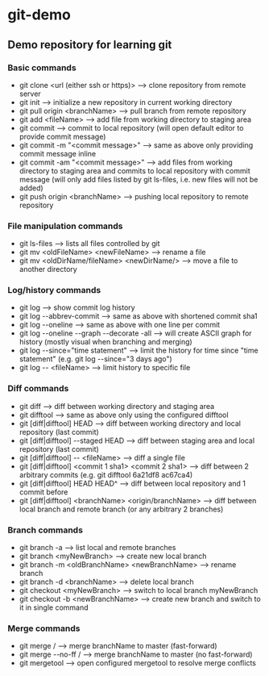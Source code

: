 # git-demo
## Demo repository for learning git
### Basic commands
* git clone <url (either ssh or https)> --> clone repository from remote server
* git init --> initialize a new repository in current working directory
* git pull origin \<branchName\> --> pull branch from remote repository
* git add \<fileName\> --> add file from working directory to staging area
* git commit --> commit to local repository (will open default editor to provide commit message)
* git commit -m "\<commit message\>" --> same as above only providing commit message inline
* git commit -am "\<commit message\>" --> add files from working directory to staging area and commits to local repository with commit message (will only add files listed by git ls-files, i.e. new files will not be added)
* git push origin \<branchName\> --> pushing local repository to remote repository

### File manipulation commands
* git ls-files --> lists all files controlled by git
* git mv \<oldFileName\> \<newFileName\> --> rename a file
* git mv \<oldDirName/fileName\> \<newDirName/\> --> move a file to another directory

### Log/history commands
* git log --> show commit log history
* git log --abbrev-commit --> same as above with shortened commit sha1
* git log --oneline --> same as above with one line per commit
* git log --oneline --graph --decorate -all --> will create ASCII graph for history (mostly visual when branching and merging)
* git log --since="time statement" --> limit the history for time since "time statement" (e.g. git log --since="3 days ago")
* git log -- \<fileName\> --> limit history to specific file

### Diff commands
* git diff --> diff between working directory and staging area
* git difftool --> same as above only using the configured difftool
* git [diff|difftool] HEAD --> diff between working directory and local repository (last commit)
* git [diff|difftool] --staged HEAD --> diff between staging area and local repository (last commit)
* git [diff|difftool] -- \<fileName\> --> diff a single file
* git [diff|difftool] \<commit 1 sha1\> \<commit 2 sha1\> --> diff between 2 arbitrary commits (e.g. git difftool 6a21df8 ac67ca4)
* git [diff|difftool] HEAD HEAD^ --> diff between local repository and 1 commit before
* git [diff|difftool] \<branchName\> \<origin/branchName\> --> diff between local branch and remote branch (or any arbitrary 2 branches)

### Branch commands
* git branch -a --> list local and remote branches
* git branch \<myNewBranch\> --> create new local branch
* git branch -m \<oldBranchName\> \<newBranchName\> --> rename branch
* git branch -d \<branchName\> --> delete local branch
* git checkout \<myNewBranch\> --> switch to local branch myNewBranch
* git checkout -b \<newBranchName\> --> create new branch and switch to it in single command

### Merge commands
* git merge /<branchName/> --> merge branchName to master (fast-forward)
* git merge --no-ff /<branchName/> --> merge branchName to master (no fast-forward)
* git mergetool --> open configured mergetool to resolve merge conflicts